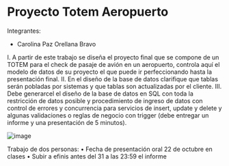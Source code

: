 # Proyecto Totem Aeropuerto

Integrantes:

- Carolina Paz Orellana Bravo



I. A partir de este trabajo se diseña el proyecto final que se compone de un
TOTEM para el check de pasaje de avión en un aeropuerto, controla aquí
el modelo de datos de su proyecto el que puede ir perfeccionando hasta la
presentación final.
II. En el diseño de la base de datos clarifique que tablas serán pobladas por
sistemas y que tablas son actualizadas por el cliente.
III. Debe generarcel el diseño de la base de datos en SQL con toda la
restricción de datos posible y procedimiento de ingreso de datos con control
de errores y concurrencia para servicios de insert, update y delete y algunas
validaciones o reglas de negocio con trigger (debe entregar un informe y
una presentación de 5 minutos).

![image](https://github.com/user-attachments/assets/ea5c7e1c-743b-48e5-b336-2eb44f09c63c)

Trabajo de dos personas:
• Fecha de presentación oral 22 de octubre en clases
• Subir a efinis antes del 31 a las 23:59 el informe
